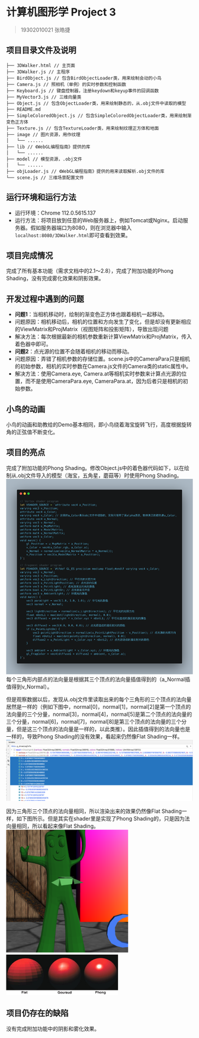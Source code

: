 # 计算机图形学 Project 3

> 19302010021 张皓捷

## 项目目录文件及说明

```json5
├── 3DWalker.html // 主页面
├── 3DWalker.js // 主程序
├── BirdObject.js // 包含BirdObjectLoader类，用来绘制会动的小鸟
├── Camera.js // 照相机（单例）的实时参数和控制函数
├── Keyboard.js // 键盘控制器，注册keydown和keyup事件的回调函数
├── MyVector3.js // 三维向量类
├── Object.js // 包含ObjectLoader类，用来绘制静态的，从.obj文件中读取的模型
├── README.md
├── SimpleColoredObject.js // 包含SimpleColoredObjectLoader类，用来绘制渐变色正方体
├── Texture.js // 包含TextureLoader类，用来绘制纹理正方体和地面
├── image // 图片资源，用作纹理
│   └── ......
├── lib // 《WebGL编程指南》提供的库
│   └── ......
├── model // 模型资源，.obj文件
│   └── ......
├── objLoader.js // 《WebGL编程指南》提供的用来读取解析.obj文件的库
└── scene.js // 三维场景配置文件
```

## 运行环境和运行方法

- 运行环境：Chrome 112.0.5615.137
- 运行方法：将项目放到任意的Web服务器上，例如Tomcat或Nginx。启动服务器。假如服务器端口为8080，则在浏览器中输入`localhost:8080/3DWalker.html`即可查看到效果。

## 项目完成情况

完成了所有基本功能（需求文档中的2.1～2.8），完成了附加功能的Phong Shading，没有完成雾化效果和阴影效果。

## 开发过程中遇到的问题

- **问题1**：当相机移动时，绘制的渐变色正方体也跟着相机一起移动。
- 问题原因：相机移动后，相机的位置和方向发生了变化，但是却没有更新相应的ViewMatrix和ProjMatrix（视图矩阵和投影矩阵），导致出现问题
- 解决方法：每次根据最新的相机参数重新计算ViewMatrix和ProjMatrix，传入着色器中即可。
- **问题2**：点光源的位置不会随着相机的移动而移动。
- 问题原因：弄错了相机参数的存储位置。scene.js中的CameraPara只是相机的初始参数，相机的实时参数在Camera.js文件的Camera类的static属性中。
- 解决方法：使用Camera.eye, Camera.at等相机实时参数来计算点光源的位置，而不是使用CameraPara.eye, CameraPara.at，因为后者只是相机的初始参数。

## 小鸟的动画

小鸟的动画和助教给的Demo基本相同，即小鸟绕着海宝旋转飞行，高度根据旋转角的正弦值不断变化。

## 项目的亮点

完成了附加功能的Phong Shading。修改Object.js中的着色器代码如下，以在绘制从.obj文件导入的模型（海宝，五角星，蘑菇等）时使用Phong Shading。
![alt phong shading](./doc_img/phong_shading.png)
每个三角形内部点的法向量是根据其三个顶点的法向量插值得到的（a_Normal插值得到v_Normal）。

但是观察数据以后，发现从.obj文件里读取出来的每个三角形的三个顶点的法向量居然是一样的（例如下图中，normal[0]，normal[1]，normal[2]是第一个顶点的法向量的三个分量，normal[3]，normal[4]，normal[5]是第二个顶点的法向量的三个分量，normal[6]，normal[7]，normal[8]是第三个顶点的法向量的三个分量，但是这三个顶点的法向量是一样的，以此类推）。因此插值得到的法向量也是一样的，导致Phong Shading的没有效果，看起来仍然像Flat Shading一样。
![alt 三角形三个顶点的法向量相同](./doc_img/三角形三个顶点的法向量相同.png)

因为三角形三个顶点的法向量相同，所以渲染出来的效果仍然像Flat Shading一样，如下图所示。但是其实在shader里是实现了Phong Shading的，只是因为法向量相同，所以看起来像Flat Shading。
<img src="./doc_img/gumby.png" alt="alt gumby" style="zoom: 33%;" />
<img src="./doc_img/flat-gouraud-phong.jpeg" alt="alt flat-gouraud-phong" style="zoom: 67%;" />



## 项目仍存在的缺陷

没有完成附加功能中的阴影和雾化效果。




